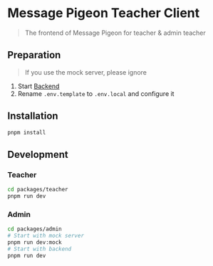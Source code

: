 # Message Pigeon Teacher Client

> The frontend of Message Pigeon for teacher & admin teacher

## Preparation

> If you use the mock server, please ignore

1. Start [Backend](https://github.com/MessagePigeon/server)
2. Rename `.env.template` to `.env.local` and configure it

## Installation

```sh
pnpm install
```

## Development

### Teacher

```sh
cd packages/teacher
pnpm run dev
```

### Admin

```sh
cd packages/admin
# Start with mock server
pnpm run dev:mock
# Start with backend
pnpm run dev
```
